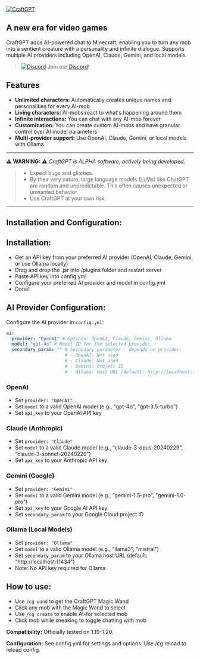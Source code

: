 [![CraftGPT](https://i.imgur.com/DfY6PdI.png)](https://www.spigotmc.org/resources/craftgpt.110635/)

**A new era for video games**
--------

CraftGPT adds AI-powered chat to Minecraft, enabling you to turn any mob into a sentient creature with a personality and infinite dialogue. Supports multiple AI providers including OpenAI, Claude, Gemini, and local models.

> [![Discord](https://i.imgur.com/2nu7We9.png)](https://discord.gg/BXhUUQEymg) Join our [Discord](https://discord.gg/BXhUUQEymg)!



Features
--------
* **Unlimited characters:** Automatically creates unique names and personalities for every AI-mob
* **Living characters:** AI-mobs react to what's happening around them
* **Infinite interactions:** You can chat with any AI-mob forever
* **Customization:** You can create custom AI-mobs and have granular control over AI model parameters
* **Multi-provider support:** Use OpenAI, Claude, Gemini, or local models with Ollama

------
⚠️ **WARNING:** ⚠️ _CraftGPT is ALPHA software, actively being developed._ 
> * Expect bugs and glitches.
> * By their very nature, large language models (LLMs) like ChatGPT are random and unpredictable. This often causes unexpected or unwanted behavior.
> * Use CraftGPT at your own risk.
------


Installation and Configuration:
-------

Installation:
-------
* Get an API key from your preferred AI provider (OpenAI, Claude, Gemini, or use Ollama locally)
* Drag and drop the .jar into /plugins folder and restart server
* Paste API key into config.yml
* Configure your preferred AI provider and model in config.yml
* Done!

AI Provider Configuration:
-------
Configure the AI provider in `config.yml`:

```yaml
ai:
  provider: "OpenAI" # Options: OpenAI, Claude, Gemini, Ollama
  model: "gpt-4o" # Model ID for the selected provider
  secondary_param: "" # Secondary parameter - depends on provider:
                      # - OpenAI: Not used
                      # - Claude: Not used
                      # - Gemini: Project ID
                      # - Ollama: Host URL (default: http://localhost:11434)
```

### OpenAI
- Set `provider: "OpenAI"`
- Set `model` to a valid OpenAI model (e.g., "gpt-4o", "gpt-3.5-turbo")
- Set `api_key` to your OpenAI API key

### Claude (Anthropic)
- Set `provider: "Claude"`
- Set `model` to a valid Claude model (e.g., "claude-3-opus-20240229", "claude-3-sonnet-20240229")
- Set `api_key` to your Anthropic API key

### Gemini (Google)
- Set `provider: "Gemini"`
- Set `model` to a valid Gemini model (e.g., "gemini-1.5-pro", "gemini-1.0-pro")
- Set `api_key` to your Google AI API key
- Set `secondary_param` to your Google Cloud project ID

### Ollama (Local Models)
- Set `provider: "Ollama"`
- Set `model` to a valid Ollama model (e.g., "llama3", "mistral")
- Set `secondary_param` to your Ollama host URL (default: "http://localhost:11434")
- Note: No API key required for Ollama

How to use:
------
* Use `/cg wand` to get the CraftGPT Magic Wand
* Click any mob with the Magic Wand to select
* Use `/cg create` to enable AI-for selected mob
* Click mob while sneaking to toggle chatting with mob

**Compatibility:** Officially tested on 1.19-1.20.

**Configuration:** See config.yml for settings and options. Use /cg reload to reload config.
